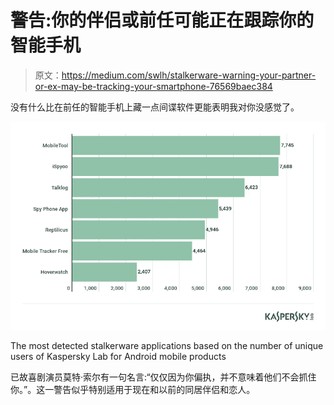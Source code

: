 # 警告:你的伴侣或前任可能正在跟踪你的智能手机

> 原文：<https://medium.com/swlh/stalkerware-warning-your-partner-or-ex-may-be-tracking-your-smartphone-76569baec384>

没有什么比在前任的智能手机上藏一点间谍软件更能表明我对你没感觉了。

![](img/dae4c12dabaf0611f93ac11216a3279f.png)

The most detected stalkerware applications based on the number of unique users of Kaspersky Lab for Android mobile products

已故喜剧演员莫特·索尔有一句名言:“仅仅因为你偏执，并不意味着他们不会抓住你。”。这一警告似乎特别适用于现在和以前的同居伴侣和恋人。